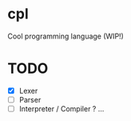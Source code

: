 # cpl
Cool programming language (WIP!)

# TODO
- [x] Lexer
- [ ] Parser
- [ ] Interpreter / Compiler ?
...
